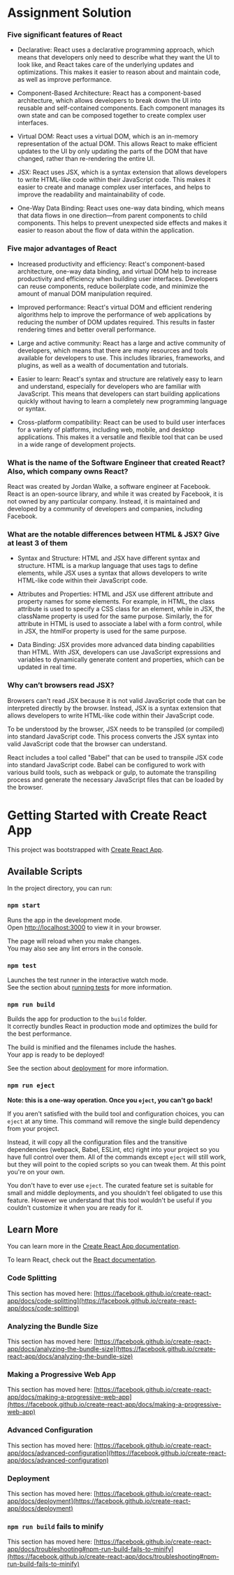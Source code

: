 # Assignment Solution

### Five significant features of React

- Declarative: React uses a declarative programming approach, which means that developers only need to describe what they want the UI to look like, and React takes care of the underlying updates and optimizations. This makes it easier to reason about and maintain code, as well as improve performance.

- Component-Based Architecture: React has a component-based architecture, which allows developers to break down the UI into reusable and self-contained components. Each component manages its own state and can be composed together to create complex user interfaces.

- Virtual DOM: React uses a virtual DOM, which is an in-memory representation of the actual DOM. This allows React to make efficient updates to the UI by only updating the parts of the DOM that have changed, rather than re-rendering the entire UI.

- JSX: React uses JSX, which is a syntax extension that allows developers to write HTML-like code within their JavaScript code. This makes it easier to create and manage complex user interfaces, and helps to improve the readability and maintainability of code.

- One-Way Data Binding: React uses one-way data binding, which means that data flows in one direction—from parent components to child components. This helps to prevent unexpected side effects and makes it easier to reason about the flow of data within the application.

### Five major advantages of React

- Increased productivity and efficiency: React's component-based architecture, one-way data binding, and virtual DOM help to increase productivity and efficiency when building user interfaces. Developers can reuse components, reduce boilerplate code, and minimize the amount of manual DOM manipulation required.

- Improved performance: React's virtual DOM and efficient rendering algorithms help to improve the performance of web applications by reducing the number of DOM updates required. This results in faster rendering times and better overall performance.

- Large and active community: React has a large and active community of developers, which means that there are many resources and tools available for developers to use. This includes libraries, frameworks, and plugins, as well as a wealth of documentation and tutorials.

- Easier to learn: React's syntax and structure are relatively easy to learn and understand, especially for developers who are familiar with JavaScript. This means that developers can start building applications quickly without having to learn a completely new programming language or syntax.

- Cross-platform compatibility: React can be used to build user interfaces for a variety of platforms, including web, mobile, and desktop applications. This makes it a versatile and flexible tool that can be used in a wide range of development projects.

### What is the name of the Software Engineer that created React? Also, which company owns React?

React was created by Jordan Walke, a software engineer at Facebook. React is an open-source library, and while it was created by Facebook, it is not owned by any particular company. Instead, it is maintained and developed by a community of developers and companies, including Facebook.

### What are the notable differences between HTML & JSX? Give at least 3 of them

- Syntax and Structure: HTML and JSX have different syntax and structure. HTML is a markup language that uses tags to define elements, while JSX uses a syntax that allows developers to write HTML-like code within their JavaScript code.

- Attributes and Properties: HTML and JSX use different attribute and property names for some elements. For example, in HTML, the class attribute is used to specify a CSS class for an element, while in JSX, the className property is used for the same purpose. Similarly, the for attribute in HTML is used to associate a label with a form control, while in JSX, the htmlFor property is used for the same purpose.

- Data Binding: JSX provides more advanced data binding capabilities than HTML. With JSX, developers can use JavaScript expressions and variables to dynamically generate content and properties, which can be updated in real time.

### Why can’t browsers read JSX?

Browsers can't read JSX because it is not valid JavaScript code that can be interpreted directly by the browser. Instead, JSX is a syntax extension that allows developers to write HTML-like code within their JavaScript code.

To be understood by the browser, JSX needs to be transpiled (or compiled) into standard JavaScript code. This process converts the JSX syntax into valid JavaScript code that the browser can understand.

React includes a tool called "Babel" that can be used to transpile JSX code into standard JavaScript code. Babel can be configured to work with various build tools, such as webpack or gulp, to automate the transpiling process and generate the necessary JavaScript files that can be loaded by the browser.

# Getting Started with Create React App

This project was bootstrapped with [Create React App](https://github.com/facebook/create-react-app).

## Available Scripts

In the project directory, you can run:

### `npm start`

Runs the app in the development mode.\
Open [http://localhost:3000](http://localhost:3000) to view it in your browser.

The page will reload when you make changes.\
You may also see any lint errors in the console.

### `npm test`

Launches the test runner in the interactive watch mode.\
See the section about [running tests](https://facebook.github.io/create-react-app/docs/running-tests) for more information.

### `npm run build`

Builds the app for production to the `build` folder.\
It correctly bundles React in production mode and optimizes the build for the best performance.

The build is minified and the filenames include the hashes.\
Your app is ready to be deployed!

See the section about [deployment](https://facebook.github.io/create-react-app/docs/deployment) for more information.

### `npm run eject`

**Note: this is a one-way operation. Once you `eject`, you can't go back!**

If you aren't satisfied with the build tool and configuration choices, you can `eject` at any time. This command will remove the single build dependency from your project.

Instead, it will copy all the configuration files and the transitive dependencies (webpack, Babel, ESLint, etc) right into your project so you have full control over them. All of the commands except `eject` will still work, but they will point to the copied scripts so you can tweak them. At this point you're on your own.

You don't have to ever use `eject`. The curated feature set is suitable for small and middle deployments, and you shouldn't feel obligated to use this feature. However we understand that this tool wouldn't be useful if you couldn't customize it when you are ready for it.

## Learn More

You can learn more in the [Create React App documentation](https://facebook.github.io/create-react-app/docs/getting-started).

To learn React, check out the [React documentation](https://reactjs.org/).

### Code Splitting

This section has moved here: [https://facebook.github.io/create-react-app/docs/code-splitting](https://facebook.github.io/create-react-app/docs/code-splitting)

### Analyzing the Bundle Size

This section has moved here: [https://facebook.github.io/create-react-app/docs/analyzing-the-bundle-size](https://facebook.github.io/create-react-app/docs/analyzing-the-bundle-size)

### Making a Progressive Web App

This section has moved here: [https://facebook.github.io/create-react-app/docs/making-a-progressive-web-app](https://facebook.github.io/create-react-app/docs/making-a-progressive-web-app)

### Advanced Configuration

This section has moved here: [https://facebook.github.io/create-react-app/docs/advanced-configuration](https://facebook.github.io/create-react-app/docs/advanced-configuration)

### Deployment

This section has moved here: [https://facebook.github.io/create-react-app/docs/deployment](https://facebook.github.io/create-react-app/docs/deployment)

### `npm run build` fails to minify

This section has moved here: [https://facebook.github.io/create-react-app/docs/troubleshooting#npm-run-build-fails-to-minify](https://facebook.github.io/create-react-app/docs/troubleshooting#npm-run-build-fails-to-minify)
